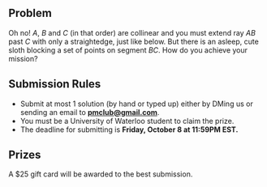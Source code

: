 ## Problem
Oh no! $A$, $B$ and $C$ (in that order) are collinear and you must extend ray $AB$ past $C$ with only a straightedge, just like below. But there is an asleep, cute sloth blocking a set of points on segment $BC$. How do you achieve your mission?

## Submission Rules
- Submit at most 1 solution (by hand or typed up) either by DMing us or sending an email to **pmclub@gmail.com**.
- You must be a University of Waterloo student to claim the prize.
- The deadline for submitting is **Friday, October 8 at 11:59PM EST.**

## Prizes
A $25 gift card will be awarded to the best submission.
